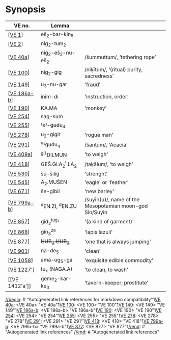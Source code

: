 # Synopsis

| VE no.         | Lemma                                            |                                                         |
| -------------- | ------------------------------------------------ | ------------------------------------------------------- |
| [[VE 1]]       | eš<sub>2</sub>-bar-kin<sub>5</sub>               |                                                         |
| [[VE 2]]       | nig<sub>2</sub>-tum<sub>2</sub>                  |                                                         |
| [[VE 40a]]     | nig<sub>2</sub>-eš<sub>2</sub>-nu-eš<sub>2</sub> | /šummuttum/, ‘tethering rope’                           |
| [[VE 100]]     | nig<sub>2</sub>-gig                              | /niḳītum/, ‘(ritual) purity, sacredness’                |
| [[VE 149]]     | u<sub>3</sub>-nu-gar                             | 'fraud'                                                 |
| [[VE 186a-b]]  | inim-di                                          | 'instruction, order'                                    |
| [[VE 190]]     | KA.MA                                            | 'monkey'                                                |
| [[VE 254]]     | sag-sum                                          |                                                         |
| [[VE 255]]     | ~~⸢x⸣-gudu<sub>4</sub>~~                       |                                                         |
| [[VE 278]]     | u<sub>2</sub>-gigir                              | 'rogue man'                                             |
| [[VE 291]]     | <sup>u₂</sup>gudu<sub>4</sub>                    | /šanṭum/, 'Acacia'                                      |
| [[VE 409a]]    | <sup>giš</sup>DILMUN                             | 'to weigh'                                              |
| [[VE 418]]     | GEŠ.GI.A<sub>2</sub><sup>!</sup>.LA<sub>2</sub>  | /ṯaḳālum/, ‘to weigh’                                   |
| [[VE 530]]     | šu-šilig                                         | 'strenght'                                              |
| [[VE 545]]     | A<sub>2</sub>.MUŠEN                              | 'eagle' or 'feather'                                    |
| [[VE 671]]     | še-gibil                                         | 'new barley'                                            |
| [[VE 799a-b]]  | <sup>d</sup>EN.ZI, <sup>d</sup>EN.ZU             | /suyīn(u)/, name of the Mesopotamian moon-god Sîn/Suyin |
| [[VE 857]]     | gid<sub>2</sub><sup>tug₂</sup>                   | '(a kind of garment)'                                   |
| [[VE 868]]     | gin<sub>3</sub><sup>za</sup>                     | 'lapis lazuli'                                          |
| [[VE 877]]     | ~~ḪUB<sub>2</sub>.ḪUB<sub>2</sub>~~              | 'one that is always jumping'                            |
| [[VE 901]]     | na-de<sub>5</sub>                                | 'clean'                                                 |
| [[VE 1058]]    | ama-ug<sub>5</sub>-ga                            | 'exquisite edible commodity'                            |
| [[VE 1227']]   | tu<sub>x</sub> (NAGA.A)                          | 'to clean, to wash'                                     |
| [[VE 1412'a']] | geme<sub>2</sub>-kar-ke<sub>3</sub>              | 'tavern-keeper; prostitute'                             |

[//begin]: # "Autogenerated link references for markdown compatibility"1[VE 40a]: <VE 40a> "VE 40a"1[VE 100]: <VE 100> "VE 100"1[VE 149]: <VE 149> "VE 149"1[VE 186a-b]: <VE 186a-b> "VE 186a-b"1[VE 190]: <VE 190> "VE 190"1[VE 254]: <VE 254> "VE 254"1[VE 255]: <VE 255> "VE 255"1[VE 278]: <VE 278> "VE 278"1[VE 291]: <VE 291> "VE 291"1[VE 418]: <VE 418> "VE 418"1[VE 799a-b]: <VE 799a-b> "VE 799a-b"1[VE 877]: <VE 877> "VE 877"1[//end]: # "Autogenerated link references"
[//end]: # "Autogenerated link references"


[//begin]: # "Autogenerated link references for markdown compatibility"
[VE 1]: <VE 1> "VE 1"
[VE 2]: <VE 2> "VE 2"
[VE 40a]: <VE 40a> "VE 40a"
[VE 100]: <VE 100> "VE 100"
[VE 149]: <VE 149> "VE 149"
[VE 186a-b]: <VE 186a-b> "VE 186a-b"
[VE 190]: <VE 190> "VE 190"
[VE 254]: <VE 254> "VE 254"
[VE 255]: <VE 255> "VE 255"
[VE 278]: <VE 278> "VE 278"
[VE 291]: <VE 291> "VE 291"
[VE 409a]: <VE 409a> "VE 409a"
[VE 418]: <VE 418> "VE 418"
[VE 530]: <VE 530> "VE 530"
[VE 545]: <VE 545> "VE 545"
[VE 671]: <VE 671> "VE 671"
[VE 799a-b]: <VE 799a-b> "VE 799a-b"
[VE 857]: <VE 857> "VE 857"
[VE 868]: <VE 868> "VE 868"
[VE 877]: <VE 877> "VE 877"
[VE 901]: <VE 901> "VE 901"
[VE 1058]: <VE 1058> "VE 1058"
[VE 1227']: <VE 1227'> "VE 1227'"
[//end]: # "Autogenerated link references"